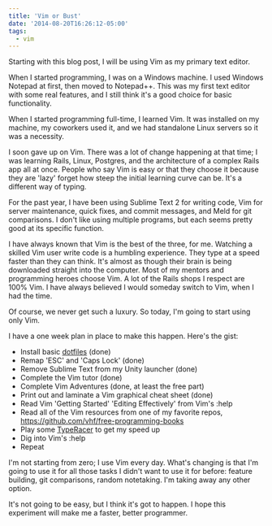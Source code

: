 ```yaml
---
title: 'Vim or Bust'
date: '2014-08-20T16:26:12-05:00'
tags:
  - vim
---
```


Starting with this blog post, I will be using Vim as my primary text editor.

When I started programming, I was on a Windows machine.  I used Windows Notepad at first, then moved to Notepad++.  This was my first text editor with some real features, and I still think it's a good choice for basic functionality.

When I started programming full-time, I learned Vim.  It was installed on my machine, my coworkers used it, and we had standalone Linux servers so it was a necessity.

I soon gave up on Vim.  There was a lot of change happening at that time; I was learning Rails, Linux, Postgres, and the architecture of a complex Rails app all at once.  People who say Vim is easy or that they choose it because they are 'lazy' forget how steep the initial learning curve can be.  It's a different way of typing.

For the past year, I have been using Sublime Text 2 for writing code, Vim for server maintenance, quick fixes, and commit messages, and Meld for git comparisons.  I don't like using multiple programs, but each seems pretty good at its specific function.

I have always known that Vim is the best of the three, for me.  Watching a skilled Vim user write code is a humbling experience.  They type at a speed faster than they can think.  It's almost as though their brain is being downloaded straight into the computer.  Most of my mentors and programming heroes choose Vim.  A lot of the Rails shops I respect are 100% Vim.  I have always believed I would someday switch to Vim, when I had the time.

Of course, we never get such a luxury. So today, I'm going to start using only Vim.

I have a one week plan in place to make this happen.  Here's the gist:

* Install basic <a href='http://www.github.com/jwworth/dotfiles'>dotfiles</a> (done)
* Remap 'ESC' and 'Caps Lock' (done)
* Remove Sublime Text from my Unity launcher (done)
* Complete the Vim tutor (done)
* Complete Vim Adventures (done, at least the free part)
* Print out and laminate a Vim graphical cheat sheet (done)
* Read Vim 'Getting Started' 'Editing Effectively' from Vim's :help
* Read all of the Vim resources from one of my favorite repos, https://github.com/vhf/free-programming-books
* Play some <a href='http://play.typeracer.com'>TypeRacer</a> to get my speed up</a>
* Dig into Vim's :help
* Repeat

I'm not starting from zero; I use Vim every day.  What's changing is that I'm going to use it for all those tasks I didn't want to use it for before: feature building, git comparisons, random notetaking.  I'm taking away any other option.

It's not going to be easy, but I think it's got to happen.  I hope this experiment will make me a faster, better programmer.